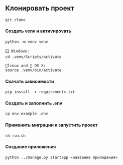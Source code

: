 ## Клонировать проект

    git clone 


#### Создать venv и актиvироvать
    python -m venv venv

    🪟 Windows:
    cd .venv/Scripts/activate

    🐧linux and 🍏 OS X:
    source .venv/bin/activate
    

#### Скачать зависимости

    pip install -r requirements.txt

#### Создать и заполнить .env

    cp env.example .env

#### Применить миграции и запустить проект

    sh run.sh

#### Создание приложения

    python ../manage.py startapp <название прилодения> 
